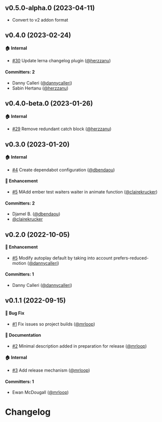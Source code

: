 ## v0.5.0-alpha.0 (2023-04-11)

- Convert to v2 addon format

## v0.4.0 (2023-02-24)

#### :house: Internal

- [#30](https://github.com/qonto/ember-lottie/pull/30) Update lerna changelog plugin ([@herzzanu](https://github.com/herzzanu))

#### Committers: 2

- Danny Calleri ([@dannycalleri](https://github.com/dannycalleri))
- Sabin Hertanu ([@herzzanu](https://github.com/herzzanu))

## v0.4.0-beta.0 (2023-01-26)

#### :house: Internal

- [#29](https://github.com/qonto/ember-lottie/pull/29) Remove redundant catch block ([@herzzanu](https://github.com/herzzanu))

## v0.3.0 (2023-01-20)

#### :house: Internal

- [#4](https://github.com/qonto/ember-lottie/pull/4) Create dependabot configuration ([@dbendaou](https://github.com/dbendaou))

#### :rocket: Enhancement

- [#5](https://github.com/qonto/ember-lottie/pull/21) MAdd ember test waiters waiter in animate function ([@clairekrucker](https://github.com/clairekrucker))

#### Committers: 2

- Djamel B. ([@dbendaou](https://github.com/dbendaou))
- [@clairekrucker](https://github.com/clairekrucker)

## v0.2.0 (2022-10-05)

#### :rocket: Enhancement

- [#5](https://github.com/qonto/ember-lottie/pull/5) Modify autoplay default by taking into account prefers-reduced-motion ([@dannycalleri](https://github.com/dannycalleri))

#### Committers: 1

- Danny Calleri ([@dannycalleri](https://github.com/dannycalleri))

## v0.1.1 (2022-09-15)

#### :bug: Bug Fix

- [#1](https://github.com/qonto/ember-lottie/pull/1) Fix issues so project builds ([@mrloop](https://github.com/mrloop))

#### :memo: Documentation

- [#2](https://github.com/qonto/ember-lottie/pull/2) Minimal description added in preparation for release ([@mrloop](https://github.com/mrloop))

#### :house: Internal

- [#3](https://github.com/qonto/ember-lottie/pull/3) Add release mechanism ([@mrloop](https://github.com/mrloop))

#### Committers: 1

- Ewan McDougall ([@mrloop](https://github.com/mrloop))

# Changelog
